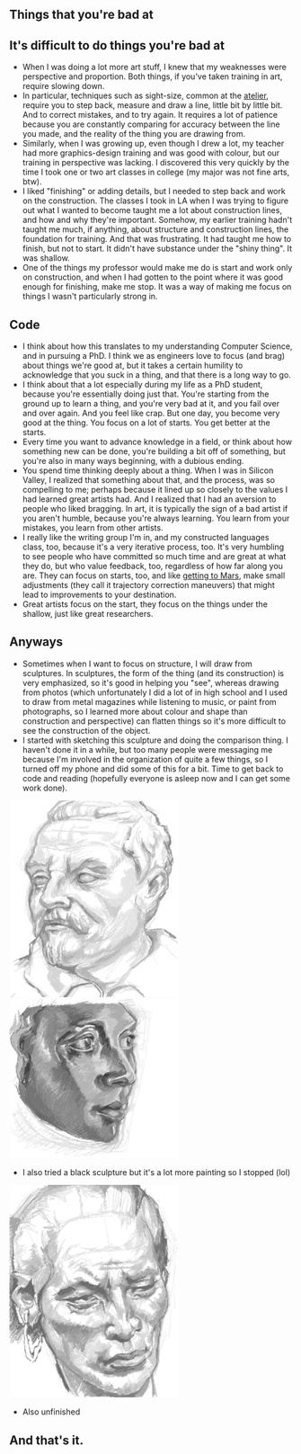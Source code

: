 ## Things that you're bad at

## It's difficult to do things you're bad at
- When I was doing a lot more art stuff, I knew that my weaknesses were perspective and proportion.
  Both things, if you've taken training in art, require slowing down. 
- In particular, techniques such as sight-size, common at the [atelier](https://en.wikipedia.org/wiki/Atelier), require you to step
  back, measure and draw a line, little bit by little bit. And to correct mistakes, and to try again. It requires a lot of patience
  because you are constantly comparing for accuracy between the line you made, and the reality of the thing you are drawing from.
- Similarly, when I was growing up, even though I drew a lot, my teacher had more graphics-design training and was good with colour,
  but our training in perspective was lacking. I discovered this very quickly by the time I took one or two art classes in college (my major
  was not fine arts, btw). 
- I liked "finishing" or adding details, but I needed to step back and work on the construction. The classes I took in LA when I was trying 
  to figure out what I wanted to become taught me a lot about construction lines, and how and why they're important. Somehow, my earlier 
  training hadn't taught me much, if anything, about structure and construction lines, the foundation for training. And that was frustrating.
  It had taught me how to finish, but not to start. It didn't have substance under the "shiny thing". It was shallow.
- One of the things my professor would make me do is start and work only on construction, and when I had gotten to the point where it was
  good enough for finishing, make me stop. It was a way of making me focus on things I wasn't particularly strong in.
  
## Code
- I think about how this translates to my understanding Computer Science, and in pursuing a PhD. I think we as engineers love to focus (and brag)
  about things we're good at, but it takes a certain humility to acknowledge that you suck in a thing, and that there is a long way to go.
- I think about that a lot especially during my life as a PhD student, because you're essentially doing just that. You're starting from the ground
  up to learn a thing, and you're very bad at it, and you fail over and over again. And you feel like crap. But one day, you become very good
  at the thing. You focus on a lot of starts. You get better at the starts.
- Every time you want to advance knowledge in a field, or think about how something new can be done, you're building a bit off of something,
  but you're also in many ways beginning, with a dubious ending.
- You spend time thinking deeply about a thing. When I was in Silicon Valley, I realized that something about that, and the process, was so 
  compelling to me; perhaps because it lined up so closely to the values I had learned great artists had. And I realized that I had an aversion
  to people who liked bragging. In art, it is typically the sign of a bad artist if you aren't humble, because you're always learning. You learn
  from your mistakes, you learn from other artists.
- I really like the writing group I'm in, and my constructed languages class, too, because it's a very iterative process, too. It's very humbling 
  to see people who have committed so much time and are great at what they do, but who value feedback, too, regardless of how far along you are.
  They can focus on starts, too, and like [getting to Mars](https://mars.nasa.gov/mro/mission/timeline/mtcruise/cruisetcms/), make small adjustments (they call it trajectory correction maneuvers) that might lead to improvements to your destination.
- Great artists focus on the start, they focus on the things under the shallow, just like great researchers. 

## Anyways
- Sometimes when I want to focus on structure, I will draw from sculptures. In sculptures, the form of the thing (and its construction) is very
  emphasized, so it's good in helping you "see", whereas drawing from photos (which unfortunately I did a lot of in high school and I used to draw from metal magazines while listening to music, or paint from photographs, so I learned
  more about colour and shape than construction and perspective) can flatten things so it's more difficult to see the construction of the object.
- I started with sketching this sculpture and doing the comparison thing. I haven't done it in a while, but too many people were messaging me because I'm involved in the organization of quite a few things,
  so I turned off my phone and did some of this for a bit. Time to get back to code and reading (hopefully everyone is asleep now and I can get some work done).

<img src="/images/bernini_.png" width="300">


<img src="/images/notberninianotherface.png" width="300">

- I also tried a black sculpture but it's a lot more painting so I stopped (lol)

<img src="/images/johncoleman1.png" width="300">

- Also unfinished


## And that's it.

